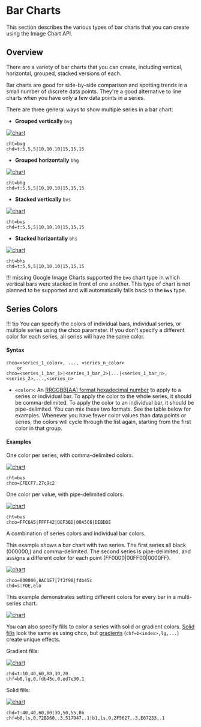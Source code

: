 # Bar Charts

<!-- :wrench: we are currently implementing this feature. -->

This section describes the various types of bar charts that you can create using the Image Chart API.

## Overview

There are a variety of bar charts that you can create, including vertical, horizontal, grouped, stacked versions of each.

Bar charts are good for side-by-side comparison and spotting trends in a small number of discrete data points. They're a good alternative to line charts when you have only a few data points in a series.

There are three general ways to show multiple series in a bar chart:

- **Grouped vertically** `bvg`

[![chart](https://image-charts.com/chart?chbh=a&chco=fdb45c%2C27c9c2%2C1869b7&chd=t%3A5%2C5%2C5%7C10%2C10%2C10%7C15%2C15%2C15&chds=0%2C120&chm=N%2C000000%2C0%2C%2C10%2C%2Cc%7CN%2C000000%2C1%2C%2C10%2C%2Cc%7CN%2C000000%2C2%2C%2C10%2C%2Cc&chma=0%2C0%2C10%2C10&chs=700x150&cht=bvg&chxs=0%2C000000%2C0%2C0%2C_&chxt=y&icac=fgribreau&icretina=1&ichm=10500a30b21cacef40e08d5773b8fdc084c9bd371d5ae2f8353912d8e7bf8788)](https://editor.image-charts.com/chart?chbh=a&chco=fdb45c%2C27c9c2%2C1869b7&chd=t%3A5%2C5%2C5%7C10%2C10%2C10%7C15%2C15%2C15&chds=0%2C120&chm=N%2C000000%2C0%2C%2C10%2C%2Cc%7CN%2C000000%2C1%2C%2C10%2C%2Cc%7CN%2C000000%2C2%2C%2C10%2C%2Cc&chma=0%2C0%2C10%2C10&chs=700x150&cht=bvg&chxs=0%2C000000%2C0%2C0%2C_&chxt=y&icac=fgribreau&icretina=1&ichm=10500a30b21cacef40e08d5773b8fdc084c9bd371d5ae2f8353912d8e7bf8788)
```
cht=bvg
chd=t:5,5,5|10,10,10|15,15,15
```

- **Grouped horizontally** `bhg`

[![chart](https://image-charts.com/chart?chbh=a&chco=fdb45c%2C27c9c2%2C1869b7&chd=t%3A5%2C5%2C5%7C10%2C10%2C10%7C15%2C15%2C15&chds=0%2C120&chm=N%2C000000%2C0%2C%2C10%2C%2Cc%7CN%2C000000%2C1%2C%2C10%2C%2Cc%7CN%2C000000%2C2%2C%2C10%2C%2Cc&chma=0%2C0%2C10%2C10&chs=700x150&cht=bhg&chxs=0%2C000000%2C0%2C0%2C_&chxt=y&icac=fgribreau&icretina=1&ichm=9bb1e203827360473f3c8217faf6dccb91fe84a5bf343e5898a2e66de0136167)](https://editor.image-charts.com/chart?chbh=a&chco=fdb45c%2C27c9c2%2C1869b7&chd=t%3A5%2C5%2C5%7C10%2C10%2C10%7C15%2C15%2C15&chds=0%2C120&chm=N%2C000000%2C0%2C%2C10%2C%2Cc%7CN%2C000000%2C1%2C%2C10%2C%2Cc%7CN%2C000000%2C2%2C%2C10%2C%2Cc&chma=0%2C0%2C10%2C10&chs=700x150&cht=bhg&chxs=0%2C000000%2C0%2C0%2C_&chxt=y&icac=fgribreau&icretina=1&ichm=9bb1e203827360473f3c8217faf6dccb91fe84a5bf343e5898a2e66de0136167)
```
cht=bhg
chd=t:5,5,5|10,10,10|15,15,15
```

- **Stacked vertically** `bvs`

[![chart](https://image-charts.com/chart?chbh=20&chco=fdb45c%2C27c9c2%2C1869b7&chd=t%3A5%2C5%2C5%7C10%2C10%2C10%7C15%2C15%2C15&chds=0%2C120&chm=N%2C000000%2C0%2C0%2C10%2C%2Cc%7CN%2C000000%2C0%2C1%2C10%2C%2Cc%7CN%2C000000%2C0%2C2%2C10%2C%2Cc%7CN%2C000000%2C1%2C0%2C10%2C%2Cc%7CN%2C000000%2C1%2C1%2C10%2C%2Cc%7CN%2C000000%2C1%2C2%2C10%2C%2Cc%7CN%2C000000%2C2%2C0%2C10%2C%2Cc%7CN%2C000000%2C2%2C1%2C10%2C%2Cc%7CN%2C000000%2C2%2C2%2C10%2C%2Cc&chma=0%2C0%2C10%2C10&chs=700x150&cht=bvs&chxs=0%2C000000%2C0%2C0%2C_&chxt=y&icac=fgribreau&icretina=1&ichm=612268a329522f9c596ef26d89dd9c8b43f2af1e4f71f1804b86e8f939224cc9)](https://editor.image-charts.com/chart?chbh=20&chco=fdb45c%2C27c9c2%2C1869b7&chd=t%3A5%2C5%2C5%7C10%2C10%2C10%7C15%2C15%2C15&chds=0%2C120&chm=N%2C000000%2C0%2C0%2C10%2C%2Cc%7CN%2C000000%2C0%2C1%2C10%2C%2Cc%7CN%2C000000%2C0%2C2%2C10%2C%2Cc%7CN%2C000000%2C1%2C0%2C10%2C%2Cc%7CN%2C000000%2C1%2C1%2C10%2C%2Cc%7CN%2C000000%2C1%2C2%2C10%2C%2Cc%7CN%2C000000%2C2%2C0%2C10%2C%2Cc%7CN%2C000000%2C2%2C1%2C10%2C%2Cc%7CN%2C000000%2C2%2C2%2C10%2C%2Cc&chma=0%2C0%2C10%2C10&chs=700x150&cht=bvs&chxs=0%2C000000%2C0%2C0%2C_&chxt=y&icac=fgribreau&icretina=1&ichm=612268a329522f9c596ef26d89dd9c8b43f2af1e4f71f1804b86e8f939224cc9)

```
cht=bvs
chd=t:5,5,5|10,10,10|15,15,15
```

- **Stacked horizontally** `bhs`

[![chart](https://image-charts.com/chart?chbh=20&chco=fdb45c%2C27c9c2%2C1869b7&chd=t%3A5%2C5%2C5%7C10%2C10%2C10%7C15%2C15%2C15&chds=0%2C120&chm=N%2C000000%2C0%2C0%2C10%2C%2Cc%7CN%2C000000%2C0%2C1%2C10%2C%2Cc%7CN%2C000000%2C0%2C2%2C10%2C%2Cc%7CN%2C000000%2C1%2C0%2C10%2C%2Cc%7CN%2C000000%2C1%2C1%2C10%7CN%2C000000%2C1%2C2%2C10%2C%2Cc%7CN%2C000000%2C2%2C0%2C10%2C%2Cc%7CN%2C000000%2C2%2C1%2C10%2C%2Cc%7CN%2C000000%2C2%2C2%2C10%2C%2Cc&chma=0%2C0%2C10%2C10&chs=700x150&cht=bhs&chxr=1%2C0%2C50&chxt=y%2Cx&icac=fgribreau&icretina=1&ichm=4ea6cf0d30a6e81fa817bbdc5bb8be125ba9954a200d58b1c95479a78a874b42)](https://editor.image-charts.com/chart?chbh=20&chco=fdb45c%2C27c9c2%2C1869b7&chd=t%3A5%2C5%2C5%7C10%2C10%2C10%7C15%2C15%2C15&chds=0%2C120&chm=N%2C000000%2C0%2C0%2C10%2C%2Cc%7CN%2C000000%2C0%2C1%2C10%2C%2Cc%7CN%2C000000%2C0%2C2%2C10%2C%2Cc%7CN%2C000000%2C1%2C0%2C10%2C%2Cc%7CN%2C000000%2C1%2C1%2C10%7CN%2C000000%2C1%2C2%2C10%2C%2Cc%7CN%2C000000%2C2%2C0%2C10%2C%2Cc%7CN%2C000000%2C2%2C1%2C10%2C%2Cc%7CN%2C000000%2C2%2C2%2C10%2C%2Cc&chma=0%2C0%2C10%2C10&chs=700x150&cht=bhs&chxr=1%2C0%2C50&chxt=y%2Cx&icac=fgribreau&icretina=1&ichm=4ea6cf0d30a6e81fa817bbdc5bb8be125ba9954a200d58b1c95479a78a874b42)

```
cht=bhs
chd=t:5,5,5|10,10,10|15,15,15
```

!!! missing
    Google Image Charts supported the `bvo` chart type in which vertical bars were stacked in front of one another. This type of chart is not planned to be supported and will automatically falls back to the **`bvs`** type.


## Series Colors

!!! tip
    You can specify the colors of individual bars, individual series, or multiple series using the chco parameter. If you don't specify a different color for each series, all series will have the same color.

#### Syntax

```
chco=<series_1_color>, ..., <series_n_color>
    or
chco=<series_1_bar_1>|<series_1_bar_2>|...|<series_1_bar_n>,<series_2>,...,<series_n>
```

- `<color>`: An [RRGGBB\[AA\] format hexadecimal number](/reference/color-format) to apply to a series or individual bar. To apply the color to the whole series, it should be comma-delimited. To apply the color to an individual bar, it should be pipe-delimited. You can mix these two formats. See the table below for examples. Whenever you have fewer color values than data points or series, the colors will cycle through the list again, starting from the first color in that group.

#### Examples

One color per series, with comma-delimited colors. 

[![chart](https://image-charts.com/chart?chbh=20&chco=CFECF7%2C27c9c2&chd=a%3A10000%2C50000%2C60000%2C80000%2C40000%7C50000%2C60000%2C100000%2C40000%2C20000&chdl=N%7CN-1&chdlp=r&chl=10%7C50%7C60%7C80%7C40%7C50%7C60%7C100%7C40%7C20&chs=700x300&cht=bvs&chtt=Revenue%20per%20month&chxl=0%3A%7CJan%7CFev%7CMar%7CAvr%7CMay&chxs=1N%2AcUSD0sz%2A%2C000000%2C14&chxt=x%2Cy&icac=fgribreau&iclocale=en&icretina=1&ichm=7646a23a777abf0e3b8605227c3f0dbba0f85895075cc578f58830440acdf918)](https://editor.image-charts.com/?tab_editor=form&tab_viewer=image#https:/image-charts.com/chart?chbh=20&chco=CFECF7,27c9c2&chd=a:10000,50000,60000,80000,40000|50000,60000,100000,40000,20000&chdl=N|N-1&chdlp=r&chl=10|50|60|80|40|50|60|100|40|20&chs=700x300&cht=bvs&chtt=Revenue%20per%20month&chxl=0:|Jan|Fev|Mar|Avr|May&chxs=1N*cUSD0sz*,000000,14&chxt=x,y)

```
cht=bvs
chco=CFECF7,27c9c2
```

One color per value, with pipe-delimited colors.  

[![chart](https://image-charts.com/chart?chbh=20&chco=FFC6A5%7CFFFF42%7CDEF3BD%7C00A5C6%7CDEBDDE&chd=a%3A10%2C50%2C60%2C80%2C40&chs=700x125&cht=bvs&chxt=y&icac=fgribreau&icretina=1&ichm=aa90339985f9e4ec749d5911eb62a8188438fd4f7c59ee36580f5cbc0f71dcc9)](https://editor.image-charts.com/?tab_viewer=image&tab_editor=form#https:/image-charts.com/chart?chbh=20&chco=FFC6A5%7CFFFF42%7CDEF3BD%7C00A5C6%7CDEBDDE&chd=a%3A10%2C50%2C60%2C80%2C40&chs=700x125&cht=bvs&chxt=y&icac=fgribreau&icretina=1&ichm=aa90339985f9e4ec749d5911eb62a8188438fd4f7c59ee36580f5cbc0f71dcc9)

```
cht=bvs
chco=FFC6A5|FFFF42|DEF3BD|00A5C6|DEBDDE
```

A combination of series colors and individual bar colors.

This example shows a bar chart with two series. The first series all black (000000,) and comma-delimited. The second series is pipe-delimited, and assigns a different color for each point (FF0000|00FF00|0000FF).

[![chart](https://image-charts.com/chart?chco=000000%2C8AC1E7%7C7f3f98%7Cfdb45c&chd=s%3AFOE%2Celo&chs=700x125&cht=bvs&chxl=0%3A%7CDec%7CNov%7COct%7C1%3A%7C20K%7C60K%7C100K%7C&chxt=x%2Cy&icac=fgribreau&icretina=1&ichm=188807d62dfa1ce578441d2fe0b8f8181c6280d5217a2e68d879022ce4d784d3)](https://editor.image-charts.com/?tab_viewer=image&tab_editor=form#https:/image-charts.com/chart?chco=000000%2C8AC1E7%7C7f3f98%7Cfdb45c&chd=s%3AFOE%2Celo&chs=700x125&cht=bvs&chxl=0%3A%7CDec%7CNov%7COct%7C1%3A%7C20K%7C60K%7C100K%7C&chxt=x%2Cy&icac=fgribreau&icretina=1&ichm=188807d62dfa1ce578441d2fe0b8f8181c6280d5217a2e68d879022ce4d784d3)

```
chco=000000,8AC1E7|7f3f98|fdb45c
chd=s:FOE,elo
```


This example demonstrates setting different colors for every bar in a multi-series chart.

[![chart](https://image-charts.com/chart?chco=FF0000%7C00FF00%7C0000FF%2CFFC6A5%7CDEF3BD%7CC6EFF7&chd=s%3AFOE%2Celo&chs=700x125&cht=bvs&chxl=0%3A%7CDec%7CNov%7COct%7C1%3A%7C20K%7C60K%7C100K&chxt=x%2Cy&icac=fgribreau&icretina=1&ichm=e1903e688916566f7bf797898342483b5419c9f1d959d407b47eb0d4b3d22734)](https://editor.image-charts.com/chart?chco=FF0000%7C00FF00%7C0000FF%2CFFC6A5%7CDEF3BD%7CC6EFF7&chd=s%3AFOE%2Celo&chs=700x125&cht=bvs&chxl=0%3A%7CDec%7CNov%7COct%7C1%3A%7C20K%7C60K%7C100K&chxt=x%2Cy&icac=fgribreau&icretina=1&ichm=e1903e688916566f7bf797898342483b5419c9f1d959d407b47eb0d4b3d22734)

You can also specify fills to color a series with solid or gradient colors. [Solid fills](/reference/background-fill/#solid-fills) look the same as using chco, but [gradients](/reference/background-fill/#gradient-fills) (`chf=b<index>,lg,...`) create unique effects.

Gradient fills:

[![chart](https://image-charts.com/chart?chd=t%3A10%2C40%2C60%2C80%2C30%2C20&chf=b0%2Clg%2C0%2Cfdb45c%2C0%2Ced7e30%2C1&chs=700x125&cht=bvs&chxt=y%2Cx&icac=fgribreau&icretina=1&ichm=3e641c2c2f10969384b2278a645684450e3560bfae26827f1bbc2782aee928c8)](https://editor.image-charts.com/?tab_viewer=image&tab_editor=form#https:/image-charts.com/chart?chd=t%3A10%2C40%2C60%2C80%2C30%2C20&chf=b0%2Clg%2C0%2Cfdb45c%2C0%2Ced7e30%2C1&chs=700x125&cht=bvs&chxt=y%2Cx&icac=fgribreau&icretina=1&ichm=3e641c2c2f10969384b2278a645684450e3560bfae26827f1bbc2782aee928c8)

```
chd=t:10,40,60,80,30,20
chf=b0,lg,0,fdb45c,0,ed7e30,1
```

Solid fills:

[![chart](https://image-charts.com/chart?chbh=15%2C5%2C15&chd=t%3A40%2C40%2C60%2C80%7C30%2C50%2C55%2C86&chf=b0%2Cls%2C0%2C72BD60%2C.3%2C517D47%2C.1%7Cb1%2Cls%2C0%2C2F5627%2C.3%2CE67233%2C.1&chs=700x125&cht=bvg&icac=fgribreau&icretina=1&ichm=8dd8d41c06c3a6edcc393b340d023cecad63f0bfcebf9d8b67102f3105f453e4)](https://editor.image-charts.com/?tab_viewer=image&tab_editor=form#https:/image-charts.com/chart?chbh=15%2C5%2C15&chd=t%3A40%2C40%2C60%2C80%7C30%2C50%2C55%2C86&chf=b0%2Cls%2C0%2C72BD60%2C.3%2C517D47%2C.1%7Cb1%2Cls%2C0%2C2F5627%2C.3%2CE67233%2C.1&chs=700x125&cht=bvg&icac=fgribreau&icretina=1&ichm=8dd8d41c06c3a6edcc393b340d023cecad63f0bfcebf9d8b67102f3105f453e4)

```
chd=t:40,40,60,80|30,50,55,86
chf=b0,ls,0,72BD60,.3,517D47,.1|b1,ls,0,2F5627,.3,E67233,.1
```
